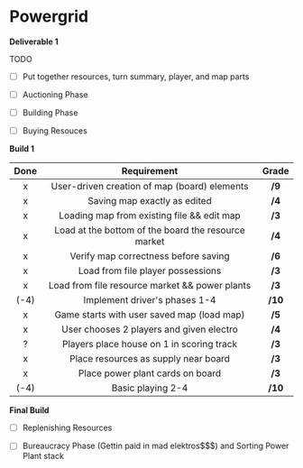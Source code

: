 # Powergrid
**Deliverable 1** 

TODO
- [ ] Put together resources, turn summary, player, and map parts
- [ ] Auctioning Phase
- [ ] Building Phase
- [ ] Buying Resouces



**Build 1**

|Done| Requirement | Grade |
|:-:| :-------------: |:-------------:|
| x| User-driven creation of map (board) elements | **/9** |
| x| Saving map exactly as edited      | **/4** |
| x| Loading map from existing file && edit map | **/3** |
| x| Load at the bottom of the board the resource market  | **/4** |
| x| Verify map correctness before saving | **/6** |
| x| Load from file player possessions | **/3** |
| x| Load from file resource market && power plants | **/3** |
| (-4)| Implement driver's phases 1-4 | **/10** |
| x| Game starts with user saved map (load map) | **/5** |
| x| User chooses 2 players and given electro | **/4** |
| ?| Players place house on 1 in scoring track  | **/3** |
| x| Place resources as supply near board | **/3** |
| x| Place power plant cards on board | **/3** |
| (-4)| Basic playing 2-4 | **/10** |



**Final Build**
- [ ] Replenishing Resources
- [ ] Bureaucracy Phase (Gettin paid in mad elektros$$$) and Sorting Power Plant stack


